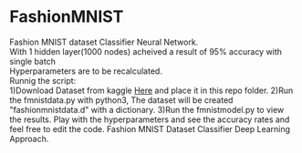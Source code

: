 # FashionMNIST
Fashion MNIST dataset Classifier Neural Network.<br>
With 1 hidden layer(1000 nodes) acheived a result of 95% accuracy with single batch<br>
Hyperparameters are to be recalculated.<br>
Runnig the script:<br>
  1)Download Dataset from kaggle <a href="https://www.kaggle.com/zalando-research/fashionmnist">Here</a> and place it in this repo folder.
  2)Run the fmnistdata.py with python3, The dataset will be created "fashionmnistdata.d" with a dictionary.
  3)Run the fmnistmodel.py to view the results. Play with the hyperparameters and see the accuracy rates and feel free to edit the code.
Fashion MNIST Dataset Classifier Deep Learning Approach.

